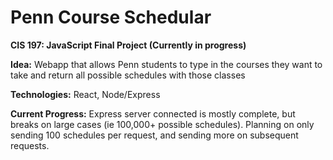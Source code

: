 # Penn Course Schedular
**CIS 197: JavaScript Final Project (Currently in progress)**

**Idea:** Webapp that allows Penn students to type in the courses they want to take and return all possible schedules with those classes

**Technologies:** React, Node/Express

**Current Progress:** Express server connected is mostly complete, but breaks on large cases (ie 100,000+ possible schedules). Planning on only sending 100 schedules per request, and sending more on subsequent requests.
